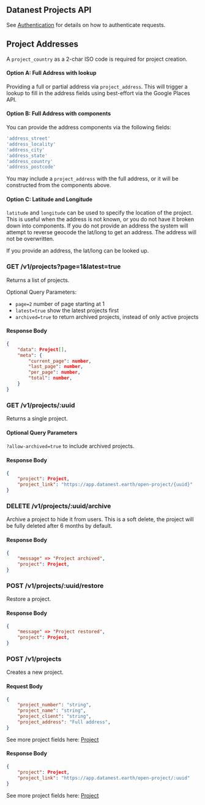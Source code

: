 ## Datanest Projects API

See [Authentication](../readme.md#authentication) for details on how to authenticate requests.

## Project Addresses

A `project_country` as a 2-char ISO code is required for project creation.

#### Option A: Full Address with lookup

Providing a full or partial address via `project_address`. This will trigger a lookup to fill in the address fields using best-effort via the Google Places API.

#### Option B: Full Address with components

You can provide the address components via the following fields:
```js
'address_street'
'address_locality'
'address_city'
'address_state'
'address_country'
'address_postcode'
```

You may include a `project_address` with the full address, or it will be constructed from the components above.

#### Option C: Latitude and Longitude
`latitude` and `longitude` can be used to specify the location of the project. This is useful when the address is not known, or you do not have it broken down into components.
If you do not provide an address the system will attempt to reverse geocode the lat/long to get an address. The address will not be overwritten.

If you provide an address, the lat/long can be looked up. 

### GET /v1/projects?page=1&latest=true

Returns a list of projects.

Optional Query Parameters:
- `page=2` number of page starting at 1
- `latest=true` show the latest projects first
- `archived=true` to return archived projects, instead of only active projects

#### Response Body

```json
{
    "data": Project[],
    "meta": {
        "current_page": number,
        "last_page": number,
        "per_page": number,
        "total": number,
    }
}
```

### GET /v1/projects/:uuid

Returns a single project.

#### Optional Query Parameters
`?allow-archived=true` to include archived projects.

#### Response Body

```json
{
    "project": Project,
    "project_link": "https://app.datanest.earth/open-project/{uuid}"
}
```

### DELETE /v1/projects/:uuid/archive

Archive a project to hide it from users. This is a soft delete, the project will be fully deleted after 6 months by default.

#### Response Body

```json
{
    "message" => "Project archived",
    "project": Project,
}
```

### POST /v1/projects/:uuid/restore

Restore a project.

#### Response Body

```json
{
    "message" => "Project restored",
    "project": Project,
}
```

### POST /v1/projects

Creates a new project.

#### Request Body

```json
{
    "project_number": "string",
    "project_name": "string",
    "project_client": "string",
    "project_address": "Full address",
}
```
See more project fields here: [Project](../../src/projects.ts)

#### Response Body

```json
{
    "project": Project,
    "project_link": "https://app.datanest.earth/open-project/:uuid"
}
```

See more project fields here: [Project](../../src/projects.ts)